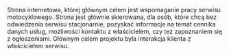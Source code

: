 Strona internetowa, której głównym celem jest wspomaganie pracy serwisu motocyklowego. Strona jest głównie skierowana, dla osób, które chcą bez odwiedzenia serwisu stacjonarnie, pozyskać informacje na temat cennika danych usług, możliwości kontaktu z właścicielem, czy też zapoznaniem się z ogłoszeniami. Głównym celem projektu była interakcja klienta z właścicielem serwisu.